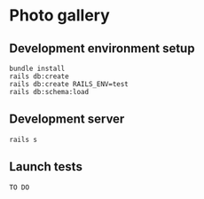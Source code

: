 # Photo gallery

## Development environment setup
```
bundle install
rails db:create
rails db:create RAILS_ENV=test
rails db:schema:load
```

## Development server
`rails s`

## Launch tests
`TO DO`
